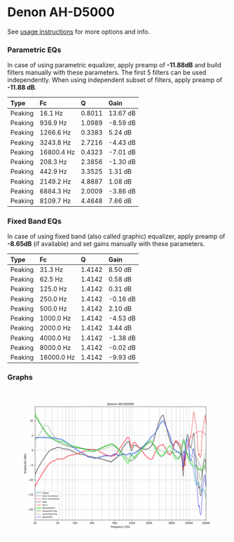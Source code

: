 # Denon AH-D5000
See [usage instructions](https://github.com/jaakkopasanen/AutoEq#usage) for more options and info.

### Parametric EQs
In case of using parametric equalizer, apply preamp of **-11.88dB** and build filters manually
with these parameters. The first 5 filters can be used independently.
When using independent subset of filters, apply preamp of **-11.88 dB**.

| Type    | Fc         |      Q | Gain     |
|:--------|:-----------|:-------|:---------|
| Peaking | 16.1 Hz    | 0.8011 | 13.67 dB |
| Peaking | 938.9 Hz   | 1.0989 | -8.59 dB |
| Peaking | 1266.6 Hz  | 0.3383 | 5.24 dB  |
| Peaking | 3243.8 Hz  | 2.7216 | -4.43 dB |
| Peaking | 16800.4 Hz | 0.4323 | -7.01 dB |
| Peaking | 208.3 Hz   | 2.3856 | -1.30 dB |
| Peaking | 442.9 Hz   | 3.3525 | 1.31 dB  |
| Peaking | 2149.2 Hz  | 4.8887 | 1.08 dB  |
| Peaking | 6884.3 Hz  | 2.0009 | -3.86 dB |
| Peaking | 8109.7 Hz  | 4.4648 | 7.66 dB  |

### Fixed Band EQs
In case of using fixed band (also called graphic) equalizer, apply preamp of **-8.65dB**
(if available) and set gains manually with these parameters.

| Type    | Fc         |      Q | Gain     |
|:--------|:-----------|:-------|:---------|
| Peaking | 31.3 Hz    | 1.4142 | 8.50 dB  |
| Peaking | 62.5 Hz    | 1.4142 | 0.58 dB  |
| Peaking | 125.0 Hz   | 1.4142 | 0.31 dB  |
| Peaking | 250.0 Hz   | 1.4142 | -0.16 dB |
| Peaking | 500.0 Hz   | 1.4142 | 2.10 dB  |
| Peaking | 1000.0 Hz  | 1.4142 | -4.53 dB |
| Peaking | 2000.0 Hz  | 1.4142 | 3.44 dB  |
| Peaking | 4000.0 Hz  | 1.4142 | -1.38 dB |
| Peaking | 8000.0 Hz  | 1.4142 | -0.02 dB |
| Peaking | 16000.0 Hz | 1.4142 | -9.93 dB |

### Graphs
![](./Denon%20AH-D5000.png)